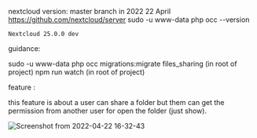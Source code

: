 nextcloud version:
master branch in 2022 22 April
https://github.com/nextcloud/server
sudo -u www-data php occ --version

  `Nextcloud 25.0.0 dev`
  
  guidance:
  
  sudo -u www-data php occ migrations:migrate files_sharing (in root of project)
  npm run watch (in root of project)
  
  feature :
  
  this feature is about a user can share a folder but them can get the permission from another user for open the folder (just show).
 
![Screenshot from 2022-04-22 16-32-43](https://user-images.githubusercontent.com/68768066/164710774-fd1200e6-4b14-4f88-9b3d-ba4f95a7f0f7.png)

